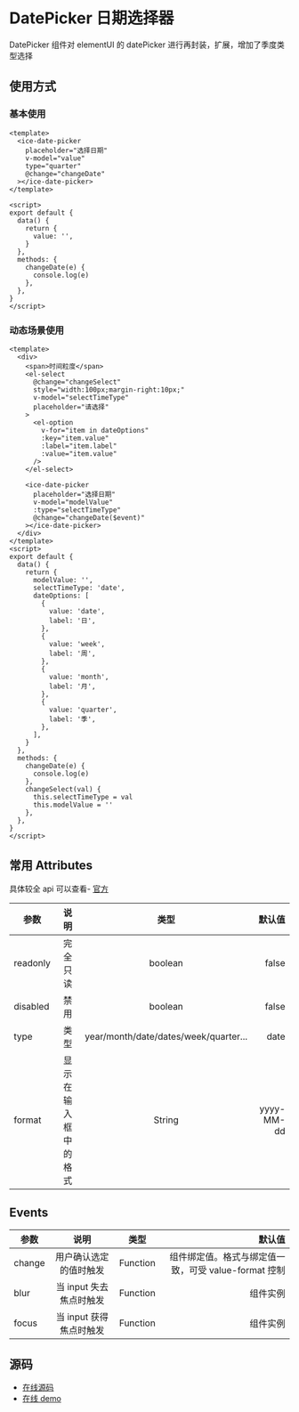 # DatePicker 日期选择器

DatePicker 组件对 elementUI 的 datePicker 进行再封装，扩展，增加了季度类型选择

## 使用方式

### 基本使用

```vue
<template>
  <ice-date-picker
    placeholder="选择日期"
    v-model="value"
    type="quarter"
    @change="changeDate"
  ></ice-date-picker>
</template>

<script>
export default {
  data() {
    return {
      value: '',
    }
  },
  methods: {
    changeDate(e) {
      console.log(e)
    },
  },
}
</script>
```

<datepicker-base />

### 动态场景使用

```vue
<template>
  <div>
    <span>时间粒度</span>
    <el-select
      @change="changeSelect"
      style="width:100px;margin-right:10px;"
      v-model="selectTimeType"
      placeholder="请选择"
    >
      <el-option
        v-for="item in dateOptions"
        :key="item.value"
        :label="item.label"
        :value="item.value"
      />
    </el-select>

    <ice-date-picker
      placeholder="选择日期"
      v-model="modelValue"
      :type="selectTimeType"
      @change="changeDate($event)"
    ></ice-date-picker>
  </div>
</template>
<script>
export default {
  data() {
    return {
      modelValue: '',
      selectTimeType: 'date',
      dateOptions: [
        {
          value: 'date',
          label: '日',
        },
        {
          value: 'week',
          label: '周',
        },
        {
          value: 'month',
          label: '月',
        },
        {
          value: 'quarter',
          label: '季',
        },
      ],
    }
  },
  methods: {
    changeDate(e) {
      console.log(e)
    },
    changeSelect(val) {
      this.selectTimeType = val
      this.modelValue = ''
    },
  },
}
</script>
```

<datepicker-component />

## 常用 Attributes

具体较全 api 可以查看- [官方](https://element.eleme.cn/2.4/#/zh-CN/component/date-picker)

| 参数     |         说明         |                 类型                  |     默认值 |
| -------- | :------------------: | :-----------------------------------: | ---------: |
| readonly |       完全只读       |                boolean                |      false |
| disabled |         禁用         |                boolean                |      false |
| type     |         类型         | year/month/date/dates/week/quarter... |       date |
| format   | 显示在输入框中的格式 |                String                 | yyyy-MM-dd |

## Events

| 参数   |          说明           |   类型   |                                               默认值 |
| ------ | :---------------------: | :------: | ---------------------------------------------------: |
| change | 用户确认选定的值时触发  | Function | 组件绑定值。格式与绑定值一致，可受 value-format 控制 |
| blur   | 当 input 失去焦点时触发 | Function |                                             组件实例 |
| focus  | 当 input 获得焦点时触发 | Function |                                             组件实例 |

## 源码

- [在线源码](https://github.com/utryfe/icefox/blob/master/lib/components/TablePage/TablePage.vue)
- [在线 demo](http://www.star2018.com/datepicker)
